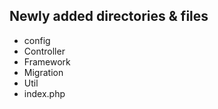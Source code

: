 ## Newly added directories & files

- config
- Controller
- Framework
- Migration
- Util
- index.php
